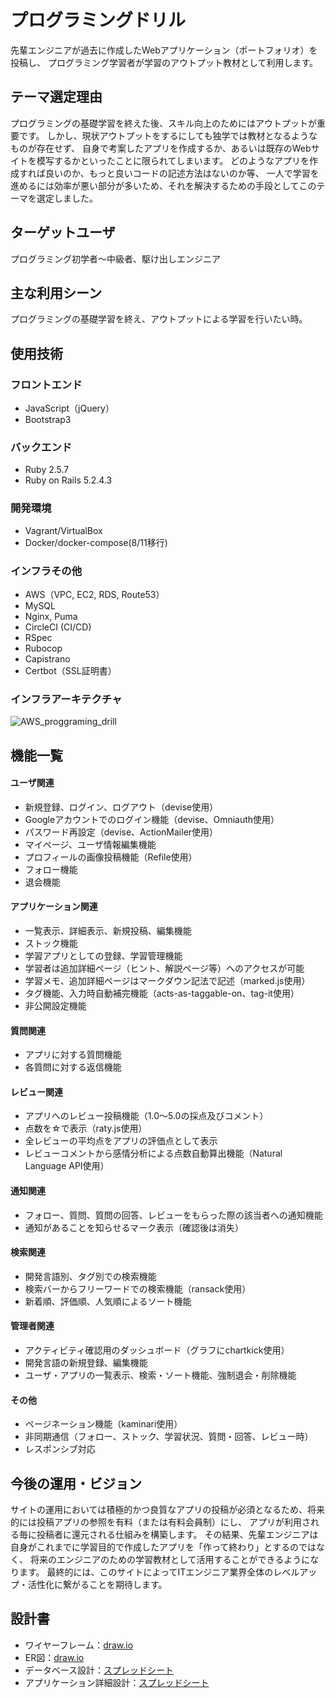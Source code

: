 # プログラミングドリル
先輩エンジニアが過去に作成したWebアプリケーション（ポートフォリオ）を投稿し、
プログラミング学習者が学習のアウトプット教材として利用します。

## テーマ選定理由
プログラミングの基礎学習を終えた後、スキル向上のためにはアウトプットが重要です。
しかし、現状アウトプットをするにしても独学では教材となるようなものが存在せず、
自身で考案したアプリを作成するか、あるいは既存のWebサイトを模写するかといったことに限られてしまいます。
どのようなアプリを作成すれば良いのか、もっと良いコードの記述方法はないのか等、
一人で学習を進めるには効率が悪い部分が多いため、それを解決するための手段としてこのテーマを選定しました。

## ターゲットユーザ
プログラミング初学者〜中級者、駆け出しエンジニア

## 主な利用シーン
プログラミングの基礎学習を終え、アウトプットによる学習を行いたい時。

## 使用技術
### フロントエンド
- JavaScript（jQuery）
- Bootstrap3

### バックエンド
- Ruby 2.5.7
- Ruby on Rails 5.2.4.3

### 開発環境
- Vagrant/VirtualBox
- Docker/docker-compose(8/11移行)

### インフラその他
- AWS（VPC, EC2, RDS, Route53）
- MySQL
- Nginx, Puma
- CircleCI (CI/CD)
- RSpec
- Rubocop
- Capistrano
- Certbot（SSL証明書）

### インフラアーキテクチャ
![AWS_proggraming_drill](https://user-images.githubusercontent.com/61898915/90954043-d1e1d400-e4ab-11ea-9e1b-0f0c20a27847.png)

## 機能一覧
#### ユーザ関連
- 新規登録、ログイン、ログアウト（devise使用）
- Googleアカウントでのログイン機能（devise、Omniauth使用）
- パスワード再設定（devise、ActionMailer使用）
- マイページ、ユーザ情報編集機能
- プロフィールの画像投稿機能（Refile使用）
- フォロー機能
- 退会機能

#### アプリケーション関連
- 一覧表示、詳細表示、新規投稿、編集機能
- ストック機能
- 学習アプリとしての登録、学習管理機能
- 学習者は追加詳細ページ（ヒント、解説ページ等）へのアクセスが可能
- 学習メモ、追加詳細ページはマークダウン記法で記述（marked.js使用）
- タグ機能、入力時自動補完機能（acts-as-taggable-on、tag-it使用）
- 非公開設定機能

#### 質問関連
- アプリに対する質問機能
- 各質問に対する返信機能

#### レビュー関連
- アプリへのレビュー投稿機能（1.0〜5.0の採点及びコメント）
- 点数を☆で表示（raty.js使用）
- 全レビューの平均点をアプリの評価点として表示
- レビューコメントから感情分析による点数自動算出機能（Natural Language API使用）

#### 通知関連
- フォロー、質問、質問の回答、レビューをもらった際の該当者への通知機能
- 通知があることを知らせるマーク表示（確認後は消失）

#### 検索関連
- 開発言語別、タグ別での検索機能
- 検索バーからフリーワードでの検索機能（ransack使用）
- 新着順、評価順、人気順によるソート機能

#### 管理者関連
- アクティビティ確認用のダッシュボード（グラフにchartkick使用）
- 開発言語の新規登録、編集機能
- ユーザ・アプリの一覧表示、検索・ソート機能、強制退会・削除機能

#### その他
- ページネーション機能（kaminari使用）
- 非同期通信（フォロー、ストック、学習状況、質問・回答、レビュー時）
- レスポンシブ対応

## 今後の運用・ビジョン
サイトの運用においては積極的かつ良質なアプリの投稿が必須となるため、将来的には投稿アプリの参照を有料（または有料会員制）にし、
アプリが利用される毎に投稿者に還元される仕組みを構築します。
その結果、先輩エンジニアは自身がこれまでに学習目的で作成したアプリを「作って終わり」とするのではなく、
将来のエンジニアのための学習教材として活用することができるようになります。
最終的には、このサイトによってITエンジニア業界全体のレベルアップ・活性化に繋がることを期待します。

## 設計書
- ワイヤーフレーム：[draw.io](https://app.diagrams.net/#G1KerphBwD831cXAGqX6NqlAjefhU4aI78)
- ER図：[draw.io](https://app.diagrams.net/#G1xx9iVmerwVWF2ggC4ToCzU41lyFmU63l)
- データベース設計：[スプレッドシート](https://docs.google.com/spreadsheets/d/1YYXot30SttwSTz31akqoLq9ylPBteUbJpoN9FY035bk/edit#gid=135053792)
- アプリケーション詳細設計：[スプレッドシート](https://docs.google.com/spreadsheets/d/1gScOPmAEcORheQypo-hjmbxNT4ODyXPp8TsA6_r9dAI/edit#gid=0)



